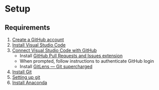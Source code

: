 # Setup

## Requirements

1. [Create a GitHub account](https://github.com/)
2. [Install Visual Studio Code](https://code.visualstudio.com/)
3. [Connect Visual Studio Code with GitHub](https://code.visualstudio.com/docs/editor/github)
   - Install  [GitHub Pull Requests and Issues extension](https://marketplace.visualstudio.com/items?itemName=GitHub.vscode-pull-request-github)
   - When prompted, follow instructions to authenticate GitHub login
   - Install [GitLens — Git supercharged](https://marketplace.visualstudio.com/items?itemName=eamodio.gitlens)
4. [Install Git](git-install.md)
5. [Setting up git](git-config.md)
6. [Install Anaconda](anaconda.md)
